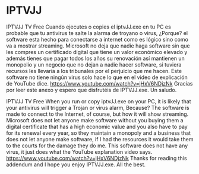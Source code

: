 # IPTVJJ
IPTVJJ TV Free
Cuando ejecutes o copies el iptvJJ.exe en tu PC es probable que tu antivirus te salte la alarma de troyano o virus, 
¿Porque? el software esta hecho para conectarse a internet como es lógico sino como va a mostrar streaming.
Microsoft no deja que nadie haga software sin que les compres un certificado digital que tiene un valor económico elevado y además tienes que pagar todos los años su renovación así mantienen un monopolio y un negocio que no dejan a nadie hacer software, si tuviera recursos les llevaría a los tribunales por el perjuicio que me hacen.
Este software no tiene ningún virus solo hace lo que en el video de explicación de YouTube dice. https://www.youtube.com/watch?v=jHxV6NDjzNk
Gracias por leer este anexo y espero que disfrutéis de IPTVJJ.exe.
Un saludo.


IPTVJJ TV Free
When you run or copy iptvJJ.exe on your PC, it is likely that your antivirus will trigger a Trojan or virus alarm,
Because? The software is made to connect to the Internet, of course, but how it will show streaming.
Microsoft does not let anyone make software without you buying them a digital certificate that has a high economic value and you also have to pay for its renewal every year, so they maintain a monopoly and a business that does not let anyone make software, if I had the resources it would take them to the courts for the damage they do me.
This software does not have any virus, it just does what the YouTube explanation video says. https://www.youtube.com/watch?v=jHxV6NDjzNk
Thanks for reading this addendum and I hope you enjoy IPTVJJ.exe.
All the best.
